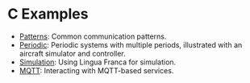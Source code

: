 # C Examples
* [Patterns](src/patterns/README.md): Common communication patterns.
* [Periodic](src/periodic/README.md): Periodic systems with multiple periods, illustrated with an aircraft simulator and controller.
* [Simulation](src/simulation/README.md): Using Lingua Franca for simulation.
* [MQTT](src/MQTT/README.md): Interacting with MQTT-based services.